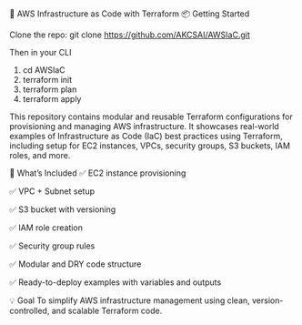 🔧 AWS Infrastructure as Code with Terraform
📦 Getting Started

Clone the repo:
git clone https://github.com/AKCSAI/AWSIaC.git

Then in your CLI
1. cd AWSIaC
2. terraform init
3. terraform plan
4. terraform apply

This repository contains modular and reusable Terraform configurations for provisioning and managing AWS infrastructure. It showcases real-world examples of Infrastructure as Code (IaC) best practices using Terraform, including setup for EC2 instances, VPCs, security groups, S3 buckets, IAM roles, and more.

🧰 What’s Included
✅ EC2 instance provisioning

✅ VPC + Subnet setup

✅ S3 bucket with versioning

✅ IAM role creation

✅ Security group rules

✅ Modular and DRY code structure

✅ Ready-to-deploy examples with variables and outputs

💡 Goal
To simplify AWS infrastructure management using clean, version-controlled, and scalable Terraform code.

